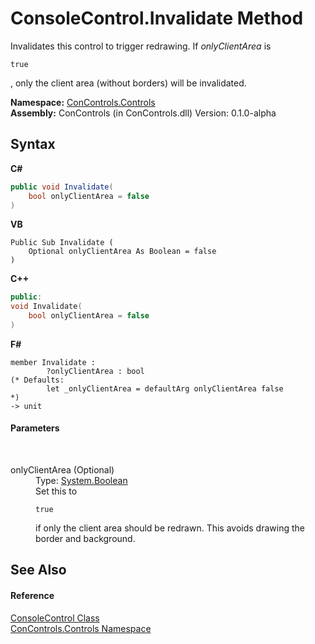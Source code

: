 # ConsoleControl.Invalidate Method 
 

Invalidates this control to trigger redrawing. If *onlyClientArea* is 
```
true
```
, only the client area (without borders) will be invalidated.

**Namespace:**&nbsp;<a href="8161a036-2926-0ace-99d3-20346d250e3b">ConControls.Controls</a><br />**Assembly:**&nbsp;ConControls (in ConControls.dll) Version: 0.1.0-alpha

## Syntax

**C#**<br />
``` C#
public void Invalidate(
	bool onlyClientArea = false
)
```

**VB**<br />
``` VB
Public Sub Invalidate ( 
	Optional onlyClientArea As Boolean = false
)
```

**C++**<br />
``` C++
public:
void Invalidate(
	bool onlyClientArea = false
)
```

**F#**<br />
``` F#
member Invalidate : 
        ?onlyClientArea : bool 
(* Defaults:
        let _onlyClientArea = defaultArg onlyClientArea false
*)
-> unit 

```


#### Parameters
&nbsp;<dl><dt>onlyClientArea (Optional)</dt><dd>Type: <a href="https://docs.microsoft.com/dotnet/api/system.boolean" target="_blank">System.Boolean</a><br />Set this to 
```
true
```
 if only the client area should be redrawn. This avoids drawing the border and background.</dd></dl>

## See Also


#### Reference
<a href="eae0acea-bdd1-dc08-7fda-dcd25c5f2082">ConsoleControl Class</a><br /><a href="8161a036-2926-0ace-99d3-20346d250e3b">ConControls.Controls Namespace</a><br />